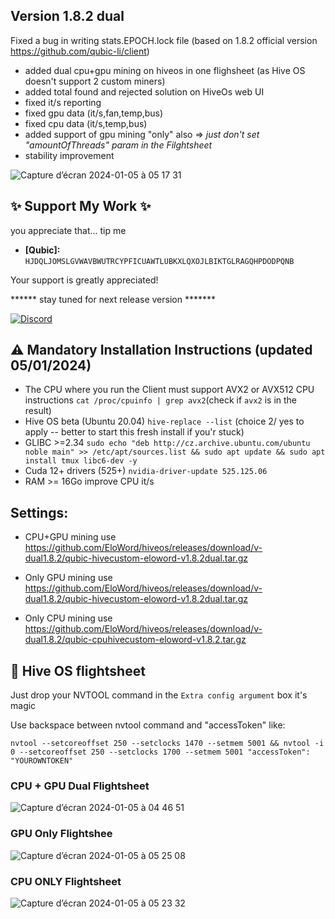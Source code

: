 ## Version 1.8.2 dual
Fixed a bug in writing stats.EPOCH.lock file (based on 1.8.2 official version https://github.com/qubic-li/client)

- added dual cpu+gpu mining on hiveos in one flighsheet (as Hive OS doesn't support 2 custom miners)
- added total found and rejected solution on HiveOs web UI
- fixed it/s reporting
- fixed gpu data (it/s,fan,temp,bus)
- fixed cpu data (it/s,temp,bus)
- added support of gpu mining "only" also => *just don't set "amountOfThreads" param in the Filghtsheet* 
- stability improvement

![Capture d’écran 2024-01-05 à 05 17 31](https://github.com/EloWord/hiveos/assets/155255722/3c84014e-325e-4229-a8b8-9d863620b7b4)

## :sparkles: Support My Work :sparkles:

you appreciate that... tip me 
- **[Qubic]:** `HJDQLJOMSLGVWAVBWUTRCYPFICUAWTLUBKXLQXOJLBIKTGLRAGQHPDODPQNB`

Your support is greatly appreciated!

****** stay tuned for next release version *******

[![Discord](https://github.com/EloWord/hiveos/assets/155255722/fbc15830-d050-495d-81e7-4947afeebae6?s=200)](https://discord.gg/uPP8R6ku)

## :warning: Mandatory Installation Instructions (updated 05/01/2024)

- The CPU where you run the Client must support AVX2 or AVX512 CPU instructions
`cat /proc/cpuinfo | grep avx2`(check if `avx2` is in the result)
- Hive OS beta (Ubuntu 20.04) 
`hive-replace --list`  (choice 2/ yes to apply -- better to start this fresh install if you'r stuck)
- GLIBC >=2.34
`sudo echo "deb http://cz.archive.ubuntu.com/ubuntu noble main" >> /etc/apt/sources.list && sudo apt update && sudo apt install tmux libc6-dev -y`
- Cuda 12+ drivers (525+)
`nvidia-driver-update 525.125.06`
- RAM >= 16Go improve CPU it/s

## Settings:

- CPU+GPU mining use https://github.com/EloWord/hiveos/releases/download/v-dual1.8.2/qubic-hivecustom-eloword-v1.8.2dual.tar.gz
- Only GPU mining use  https://github.com/EloWord/hiveos/releases/download/v-dual1.8.2/qubic-hivecustom-eloword-v1.8.2dual.tar.gz

- Only CPU mining use https://github.com/EloWord/hiveos/releases/download/v-dual1.8.2/qubic-cpuhivecustom-eloword-v1.8.2.tar.gz


## :wrench: Hive OS flightsheet 

Just drop your NVTOOL command in the `Extra config argument` box it's magic

Use backspace between nvtool command and "accessToken" like:

`nvtool --setcoreoffset 250 --setclocks 1470 --setmem 5001 && nvtool -i 0 --setcoreoffset 250 --setclocks 1700 --setmem 5001
"accessToken": "YOUROWNTOKEN"`


### CPU + GPU Dual Flightsheet

![Capture d’écran 2024-01-05 à 04 46 51](https://github.com/EloWord/hiveos/assets/155255722/530d5079-a297-4d3e-b9a1-4770b9611fb0)

### GPU Only Flightshee

![Capture d’écran 2024-01-05 à 05 25 08](https://github.com/EloWord/hiveos/assets/155255722/3195a06d-b0f8-44ce-a446-232bfb3676ba)

### CPU ONLY Flightsheet

![Capture d’écran 2024-01-05 à 05 23 32](https://github.com/EloWord/hiveos/assets/155255722/cb055453-17aa-47a8-8b77-e8db64c012c6)

